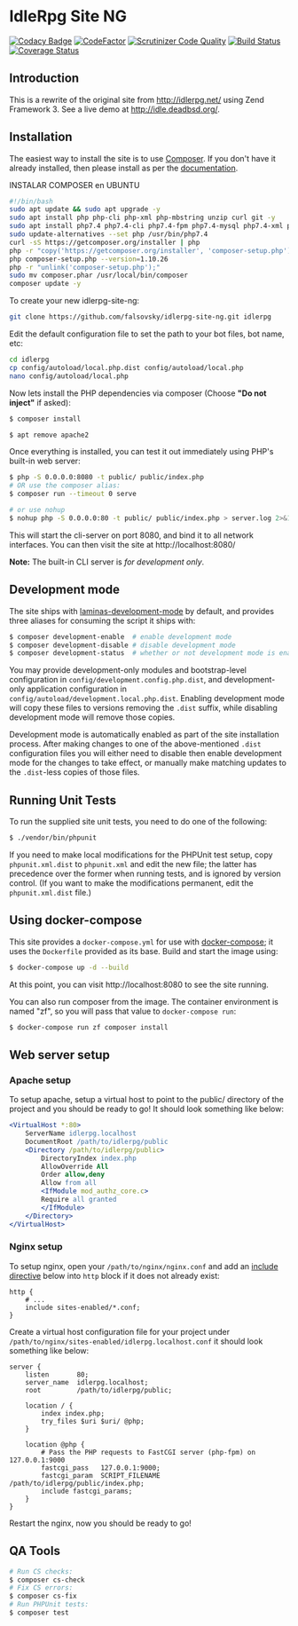 # IdleRpg Site NG

[![Codacy Badge](https://api.codacy.com/project/badge/Grade/c407b983eb894a01a8b4d1e80e50dc4a)](https://www.codacy.com/app/falsovsky/idlerpg-site-ng?utm_source=github.com&amp;utm_medium=referral&amp;utm_content=falsovsky/idlerpg-site-ng&amp;utm_campaign=Badge_Grade)
[![CodeFactor](https://www.codefactor.io/repository/github/falsovsky/idlerpg-site-ng/badge)](https://www.codefactor.io/repository/github/falsovsky/idlerpg-site-ng)
[![Scrutinizer Code Quality](https://scrutinizer-ci.com/g/falsovsky/idlerpg-site-ng/badges/quality-score.png?b=master)](https://scrutinizer-ci.com/g/falsovsky/idlerpg-site-ng/?branch=master)
[![Build Status](https://travis-ci.org/falsovsky/idlerpg-site-ng.svg?branch=master)](https://travis-ci.org/falsovsky/idlerpg-site-ng)
[![Coverage Status](https://coveralls.io/repos/github/falsovsky/idlerpg-site-ng/badge.svg?branch=master)](https://coveralls.io/github/falsovsky/idlerpg-site-ng?branch=master)

## Introduction

This is a rewrite of the original site from http://idlerpg.net/ using Zend Framework 3.
See a live demo at http://idle.deadbsd.org/.

## Installation

The easiest way to install the site is to use
[Composer](https://getcomposer.org/).  If you don't have it already installed,
then please install as per the [documentation](https://getcomposer.org/doc/00-intro.md).



INSTALAR COMPOSER en UBUNTU

```bash
#!/bin/bash
sudo apt update && sudo apt upgrade -y
sudo apt install php php-cli php-xml php-mbstring unzip curl git -y
sudo apt install php7.4 php7.4-cli php7.4-fpm php7.4-mysql php7.4-xml php7.4-mbstring php7.4-curl -y
sudo update-alternatives --set php /usr/bin/php7.4
curl -sS https://getcomposer.org/installer | php
php -r "copy('https://getcomposer.org/installer', 'composer-setup.php');"
php composer-setup.php --version=1.10.26
php -r "unlink('composer-setup.php');"
sudo mv composer.phar /usr/local/bin/composer
composer update -y
```

To create your new idlerpg-site-ng:

```bash
git clone https://github.com/falsovsky/idlerpg-site-ng.git idlerpg
```

Edit the default configuration file to set the path to your bot files, bot name, etc:

```bash
cd idlerpg
cp config/autoload/local.php.dist config/autoload/local.php
nano config/autoload/local.php
```

Now lets install the PHP dependencies via composer (Choose **"Do not inject"** if asked):

```bash
$ composer install

$ apt remove apache2
```

Once everything is installed, you can test it out immediately using PHP's built-in web server:

```bash
$ php -S 0.0.0.0:8080 -t public/ public/index.php
# OR use the composer alias:
$ composer run --timeout 0 serve

# or use nohup
$ nohup php -S 0.0.0.0:80 -t public/ public/index.php > server.log 2>&1 &

```

This will start the cli-server on port 8080, and bind it to all network
interfaces. You can then visit the site at http://localhost:8080/

**Note:** The built-in CLI server is *for development only*.

## Development mode

The site ships with [laminas-development-mode](https://github.com/laminas/laminas-development-mode)
by default, and provides three aliases for consuming the script it ships with:

```bash
$ composer development-enable  # enable development mode
$ composer development-disable # disable development mode
$ composer development-status  # whether or not development mode is enabled
```

You may provide development-only modules and bootstrap-level configuration in
`config/development.config.php.dist`, and development-only application
configuration in `config/autoload/development.local.php.dist`. Enabling
development mode will copy these files to versions removing the `.dist` suffix,
while disabling development mode will remove those copies.

Development mode is automatically enabled as part of the site installation process. 
After making changes to one of the above-mentioned `.dist` configuration files you will
either need to disable then enable development mode for the changes to take effect,
or manually make matching updates to the `.dist`-less copies of those files.

## Running Unit Tests

To run the supplied site unit tests, you need to do one of the following:

```bash
$ ./vendor/bin/phpunit
```

If you need to make local modifications for the PHPUnit test setup, copy
`phpunit.xml.dist` to `phpunit.xml` and edit the new file; the latter has
precedence over the former when running tests, and is ignored by version
control. (If you want to make the modifications permanent, edit the
`phpunit.xml.dist` file.)

## Using docker-compose

This site provides a `docker-compose.yml` for use with
[docker-compose](https://docs.docker.com/compose/); it
uses the `Dockerfile` provided as its base. Build and start the image using:

```bash
$ docker-compose up -d --build
```

At this point, you can visit http://localhost:8080 to see the site running.

You can also run composer from the image. The container environment is named
"zf", so you will pass that value to `docker-compose run`:

```bash
$ docker-compose run zf composer install
```

## Web server setup

### Apache setup

To setup apache, setup a virtual host to point to the public/ directory of the
project and you should be ready to go! It should look something like below:

```apache
<VirtualHost *:80>
    ServerName idlerpg.localhost
    DocumentRoot /path/to/idlerpg/public
    <Directory /path/to/idlerpg/public>
        DirectoryIndex index.php
        AllowOverride All
        Order allow,deny
        Allow from all
        <IfModule mod_authz_core.c>
        Require all granted
        </IfModule>
    </Directory>
</VirtualHost>
```

### Nginx setup

To setup nginx, open your `/path/to/nginx/nginx.conf` and add an
[include directive](http://nginx.org/en/docs/ngx_core_module.html#include) below
into `http` block if it does not already exist:

```nginx
http {
    # ...
    include sites-enabled/*.conf;
}
```


Create a virtual host configuration file for your project under `/path/to/nginx/sites-enabled/idlerpg.localhost.conf`
it should look something like below:

```nginx
server {
    listen       80;
    server_name  idlerpg.localhost;
    root         /path/to/idlerpg/public;

    location / {
        index index.php;
        try_files $uri $uri/ @php;
    }

    location @php {
        # Pass the PHP requests to FastCGI server (php-fpm) on 127.0.0.1:9000
        fastcgi_pass   127.0.0.1:9000;
        fastcgi_param  SCRIPT_FILENAME /path/to/idlerpg/public/index.php;
        include fastcgi_params;
    }
}
```

Restart the nginx, now you should be ready to go!

## QA Tools

```bash
# Run CS checks:
$ composer cs-check
# Fix CS errors:
$ composer cs-fix
# Run PHPUnit tests:
$ composer test
```
